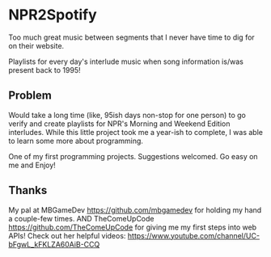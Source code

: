 # NPR2Spotify
Too much great music between segments that I never have time to dig for on their website.

Playlists for every day's interlude music when song information is/was present back to 1995! 

## Problem
Would take a long time (like, 95ish days non-stop for one person) to go verify and create playlists for NPR's Morning and Weekend Edition interludes. While this little project took me a year-ish to complete, I was able to learn some more about programming.

One of my first programming projects. Suggestions welcomed. Go easy on me and Enjoy!

## Thanks
My pal at MBGameDev https://github.com/mbgamedev for holding my hand a couple-few times.
AND
TheComeUpCode https://github.com/TheComeUpCode for giving me my first steps into web APIs! 
Check out her helpful videos: https://www.youtube.com/channel/UC-bFgwL_kFKLZA60AiB-CCQ


